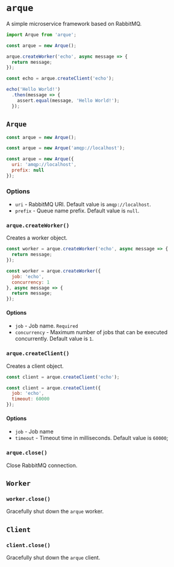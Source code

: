# `arque`
A simple microservice framework based on RabbitMQ.
```js
import Arque from 'arque';

const arque = new Arque();

arque.createWorker('echo', async message => {
  return message;
});

const echo = arque.createClient('echo');

echo('Hello World!')
  .then(message => {
    assert.equal(message, 'Hello World!');
  });
```

## `Arque`
```js
const arque = new Arque();
```
```js
const arque = new Arque('amqp://localhost');
```
```js
const arque = new Arque({
  uri: 'amqp://localhost',
  prefix: null
});
```

### Options
* `uri` - RabbitMQ URI. Default value is `amqp://localhost`.
* `prefix` - Queue name prefix. Default value is `null`.

### `arque.createWorker()`
Creates a worker object.
```js
const worker = arque.createWorker('echo', async message => {
  return message;
});
```
```js
const worker = arque.createWorker({
  job: 'echo',
  concurrency: 1
}, async message => {
  return message;
});
```
#### Options
* `job` - Job name. `Required`
* `concurrency` - Maximum number of jobs that can be executed concurrently. Default value is `1`.

### `arque.createClient()`
Creates a client object.
```js
const client = arque.createClient('echo');
```
```js
const client = arque.createClient({
  job: 'echo',
  timeout: 60000
});
```
#### Options
* `job` - Job name
* `timeout` - Timeout time in milliseconds. Default value is `60000`;

### `arque.close()`
Close RabbitMQ connection.

## `Worker`
### `worker.close()`
Gracefully shut down the `arque` worker.

## `Client`
### `client.close()`
Gracefully shut down the `arque` client.
